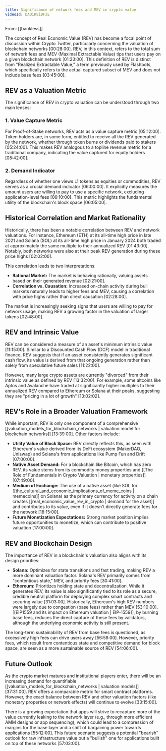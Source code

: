 ```yaml
---
title: Significance of network fees and MEV in crypto value
videoId: DAOiK8iDF3E
---
```


From: [[bankless]] <br/> 

The concept of Real Economic Value (REV) has become a focal point of discussion within Crypto Twitter, particularly concerning the valuation of blockchain networks <a class="yt-timestamp" data-t="00:28:00">[00:28:00]</a>. REV, in this context, refers to the total sum of network fees and MEV (Maximal Extractable Value) tips that users pay on a given blockchain network <a class="yt-timestamp" data-t="01:23:00">[01:23:00]</a>. This definition of REV is distinct from "Realized Extractable Value," a term previously used by Flashbots, which specifically refers to the actual captured subset of MEV and does not include base fees <a class="yt-timestamp" data-t="03:45:00">[03:45:00]</a>.

## REV as a Valuation Metric

The significance of REV in crypto valuation can be understood through two main lenses:

### 1. Value Capture Metric
For Proof-of-Stake networks, REV acts as a value capture metric <a class="yt-timestamp" data-t="05:12:00">[05:12:00]</a>. Token holders are, in some form, entitled to receive all the REV generated by the network, whether through token burns or dividends paid to stakers <a class="yt-timestamp" data-t="05:24:00">[05:24:00]</a>. This makes REV analogous to a topline revenue metric for a traditional company, indicating the value captured for equity holders <a class="yt-timestamp" data-t="05:42:00">[05:42:00]</a>.

### 2. Demand Indicator
Regardless of whether one views L1 tokens as equities or commodities, REV serves as a crucial demand indicator <a class="yt-timestamp" data-t="06:00:00">[06:00:00]</a>. It explicitly measures the amount users are willing to pay to use a specific network, excluding application-level fees <a class="yt-timestamp" data-t="06:10:00">[06:10:00]</a>. This metric highlights the fundamental utility of the blockchain's block space <a class="yt-timestamp" data-t="06:05:00">[06:05:00]</a>.

## Historical Correlation and Market Rationality

Historically, there has been a notable correlation between REV and network valuations. For instance, Ethereum (ETH) at its all-time high price in late 2021 and Solana (SOL) at its all-time high price in January 2024 both traded at approximately the same multiple to their annualized REV <a class="yt-timestamp" data-t="01:43:00">[01:43:00]</a>. Notably, both networks were also at their peak REV generation during these price highs <a class="yt-timestamp" data-t="02:02:00">[02:02:00]</a>.

This correlation leads to two interpretations:
*   **Rational Market:** The market is behaving rationally, valuing assets based on their generated revenue <a class="yt-timestamp" data-t="02:21:00">[02:21:00]</a>.
*   **Correlation vs. Causation:** Increased on-chain activity during bull markets naturally leads to higher fees and MEV, causing a correlation with price highs rather than direct causation <a class="yt-timestamp" data-t="02:28:00">[02:28:00]</a>.

The market is increasingly seeking signs that users are willing to pay for network usage, making REV a growing factor in the valuation of larger tokens <a class="yt-timestamp" data-t="02:48:00">[02:48:00]</a>.

## REV and Intrinsic Value

REV can be considered a measure of an asset's minimum intrinsic value <a class="yt-timestamp" data-t="11:15:00">[11:15:00]</a>. Similar to a Discounted Cash Flow (DCF) model in traditional finance, REV suggests that if an asset consistently generates significant cash flow, its value is derived from that ongoing generation rather than solely from speculative future sales <a class="yt-timestamp" data-t="11:22:00">[11:22:00]</a>.

However, many large crypto assets are currently "divorced" from their intrinsic value as defined by REV <a class="yt-timestamp" data-t="13:32:00">[13:32:00]</a>. For example, some altcoins like Aptos and Avalanche have traded at significantly higher multiples to their annualized REV compared to Ethereum or Solana at their peaks, suggesting they are "pricing in a lot of growth" <a class="yt-timestamp" data-t="13:02:00">[13:02:02]</a>.

## REV's Role in a Broader Valuation Framework

While important, REV is only one component of a comprehensive [[valuation_models_for_blockchain_networks | valuation model for blockchain networks]] <a class="yt-timestamp" data-t="13:39:00">[13:39:00]</a>. Other factors include:
*   **Utility Value of Block Space:** REV directly reflects this, as seen with Ethereum's value derived from its DeFi ecosystem (MakerDAO, Uniswap) and Solana's from applications like Pump Fun and Drift <a class="yt-timestamp" data-t="07:00:00">[07:00:00]</a>.
*   **Native Asset Demand:** For a blockchain like Bitcoin, which has zero REV, its value stems from its commodity money properties and [[The Role of Fundamentals in Crypto Valuation | monetary properties]] <a class="yt-timestamp" data-t="07:49:00">[07:49:00]</a>.
*   **Medium of Exchange:** The use of a native asset (like SOL for [[the_cultural_and_economic_implications_of_meme_coins | memecoins]] on Solana) as the primary currency for activity on a chain creates [[real_economic_value_rev_in_crypto | demand for the asset]] and contributes to its value, even if it doesn't directly generate fees for the network <a class="yt-timestamp" data-t="18:15:00">[18:15:00]</a>.
*   **Future Monetization Expectations:** Strong market position implies future opportunities to monetize, which can contribute to positive valuation <a class="yt-timestamp" data-t="17:00:00">[17:00:00]</a>.

## REV and Blockchain Design

The importance of REV in a blockchain's valuation also aligns with its design priorities:
*   **Solana:** Optimizes for state transitions and fast trading, making REV a more dominant valuation factor. Solana's REV primarily comes from "contentious state," MEV, and priority fees <a class="yt-timestamp" data-t="30:41:00">[30:41:00]</a>.
*   **Ethereum:** Prioritizes holding state and decentralization. While it generates REV, its value is also significantly tied to its role as a secure, credible neutral platform for deploying complex smart contracts and securing value <a class="yt-timestamp" data-t="31:03:00">[31:03:00]</a>. Historically, Ethereum's high REV numbers were largely due to congestion (base fees) rather than MEV <a class="yt-timestamp" data-t="53:10:00">[53:10:00]</a>. [[EIP1559 and its impact on Ethereum valuation | EIP-1559]], by burning base fees, reduces the direct capture of these fees by validators, although the underlying economic activity is still present.

The long-term sustainability of REV from base fees is questioned, as excessively high fees can drive users away <a class="yt-timestamp" data-t="56:59:00">[56:59:00]</a>. However, priority fees, which result from contentious state and competitive demand for block space, are seen as a more sustainable source of REV <a class="yt-timestamp" data-t="54:06:00">[54:06:00]</a>.

## Future Outlook

As the crypto market matures and institutional players enter, there will be an increasing demand for quantifiable [[valuation_models_for_blockchain_networks | valuation models]] <a class="yt-timestamp" data-t="37:31:00">[37:31:00]</a>. REV offers a comparable metric for smart contract platforms. However, the exact balance between REV and other valuation factors (like monetary properties or network effects) will continue to evolve <a class="yt-timestamp" data-t="33:15:00">[33:15:00]</a>.

There is a growing expectation that apps will strive to recapture more of the value currently leaking to the network layer (e.g., through more efficient AMM designs or app sequencing), which could lead to a compression of margins for the base layer and a shift of bargaining power towards applications <a class="yt-timestamp" data-t="55:12:00">[55:12:00]</a>. This future scenario suggests a potential "bearish" outlook for raw infrastructure value but a "bullish" one for applications built on top of these networks <a class="yt-timestamp" data-t="57:03:00">[57:03:00]</a>.